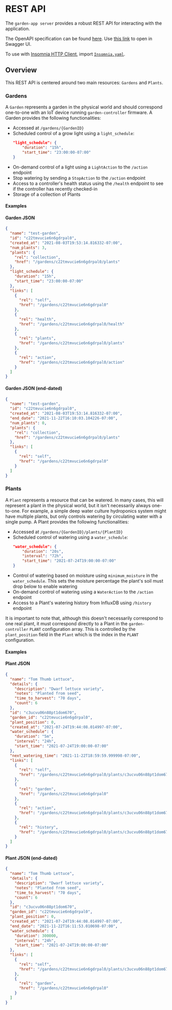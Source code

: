 # REST API
The `garden-app server` provides a robust REST API for interacting with the application.

The OpenAPI specification can be found [here](https://github.com/calvinmclean/automated-garden/blob/main/garden-app/api/openapi.yaml).
Use [this link](https://petstore.swagger.io/?url=https://raw.githubusercontent.com/calvinmclean/automated-garden/main/garden-app/api/openapi.yaml) to open in Swagger UI.

To use with [Insomnia HTTP Client](https://insomnia.rest), import [`Insomnia.yaml`](https://github.com/calvinmclean/automated-garden/blob/main/garden-app/api/Insomnia.yaml).

## Overview
This REST API is centered around two main resources: `Gardens` and `Plants`.

### Gardens
A `Garden` represents a garden in the physical world and should correspond one-to-one with an IoT device running `garden-controller` firmware. A Garden provides the following functionalities:
  - Accessed at `/gardens/{GardenID}`
  - Scheduled control of a grow light using a `light_schedule`:
    ```json
    "light_schedule": {
        "duration": "15h",
        "start_time": "23:00:00-07:00"
    }
    ```
  - On-demand control of a light using a `LightAction` to the `/action` endpoint
  - Stop watering by sending a `StopAction` to the `/action` endpoint
  - Access to a controller's health status using the `/health` endpoint to see if the controller has recently checked-in
  - Storage of a collection of Plants

#### Examples
<!-- tabs:start -->
#### **Garden JSON**
```json
{
  "name": "test-garden",
  "id": "c22tmvucie6n6gdrpal0",
  "created_at": "2021-08-03T19:53:14.816332-07:00",
  "num_plants": 3,
  "plants": {
    "rel": "collection",
    "href": "/gardens/c22tmvucie6n6gdrpal0/plants"
  },
  "light_schedule": {
    "duration": "15h",
    "start_time": "23:00:00-07:00"
  },
  "links": [
    {
      "rel": "self",
      "href": "/gardens/c22tmvucie6n6gdrpal0"
    },
    {
      "rel": "health",
      "href": "/gardens/c22tmvucie6n6gdrpal0/health"
    },
    {
      "rel": "plants",
      "href": "/gardens/c22tmvucie6n6gdrpal0/plants"
    },
    {
      "rel": "action",
      "href": "/gardens/c22tmvucie6n6gdrpal0/action"
    }
  ]
}
```

#### **Garden JSON (end-dated)**
```json
{
  "name": "test-garden",
  "id": "c22tmvucie6n6gdrpal0",
  "created_at": "2021-08-03T19:53:14.816332-07:00",
  "end_date": "2021-11-22T16:10:03.104226-07:00",
  "num_plants": 0,
  "plants": {
    "rel": "collection",
    "href": "/gardens/c22tmvucie6n6gdrpal0/plants"
  },
  "links": [
    {
      "rel": "self",
      "href": "/gardens/c22tmvucie6n6gdrpal0"
    }
  ]
}
```
<!-- tabs:end -->

### Plants
A `Plant` represents a resource that can be watered. In many cases, this will represent a plant in the physical world, but it isn't necessarily always one-to-one. For example, a simple deep water culture hydroponics system might have multiple plants, but only controls watering by circulating water with a single pump. A Plant provides the following functionalities:
  - Accessed at `/gardens/{GardenID}/plants/{PlantID}`
  - Scheduled control of watering using a `water_schedule`:
    ```json
    "water_schedule": {
        "duration": "20s",
        "interval": "72h",
        "start_time": "2021-07-24T19:00:00-07:00"
    }
    ```
  - Control of watering based on moisture using `minimum_moisture` in the `water_schedule`. This sets the moisture percentage the plant's soil must drop below to enable watering
  - On-demand control of watering using a `WaterAction` to the `/action` endpoint
  - Access to a Plant's watering history from InfluxDB using `/history` endpoint

It is important to note that, although this doesn't necessarily correspond to one real plant, it must correspond directly to a Plant in the `garden-controller` `PLANT` configuration array. This is controlled by the `plant_position` field in the `Plant` which is the index in the `PLANT` configuration.

#### Examples
<!-- tabs:start -->
#### **Plant JSON**
```json
{
  "name": "Tom Thumb Lettuce",
  "details": {
    "description": "Dwarf lettuce variety",
    "notes": "Planted from seed",
    "time_to_harvest": "70 days",
    "count": 6
  },
  "id": "c3ucvu06n88pt1dom670",
  "garden_id": "c22tmvucie6n6gdrpal0",
  "plant_position": 0,
  "created_at": "2021-07-24T19:44:08.014997-07:00",
  "water_schedule": {
    "duration": "5m",
    "interval": "24h",
    "start_time": "2021-07-24T19:00:00-07:00"
  },
  "next_watering_time": "2021-11-22T18:59:59.999998-07:00",
  "links": [
    {
      "rel": "self",
      "href": "/gardens/c22tmvucie6n6gdrpal0/plants/c3ucvu06n88pt1dom670"
    },
    {
      "rel": "garden",
      "href": "/gardens/c22tmvucie6n6gdrpal0"
    },
    {
      "rel": "action",
      "href": "/gardens/c22tmvucie6n6gdrpal0/plants/c3ucvu06n88pt1dom670/action"
    },
    {
      "rel": "history",
      "href": "/gardens/c22tmvucie6n6gdrpal0/plants/c3ucvu06n88pt1dom670/history"
    }
  ]
}
```

#### **Plant JSON (end-dated)**
```json
{
  "name": "Tom Thumb Lettuce",
  "details": {
    "description": "Dwarf lettuce variety",
    "notes": "Planted from seed",
    "time_to_harvest": "70 days",
    "count": 6
  },
  "id": "c3ucvu06n88pt1dom670",
  "garden_id": "c22tmvucie6n6gdrpal0",
  "plant_position": 0,
  "created_at": "2021-07-24T19:44:08.014997-07:00",
  "end_date": "2021-11-22T16:11:53.010698-07:00",
  "water_schedule": {
    "duration": 300000,
    "interval": "24h",
    "start_time": "2021-07-24T19:00:00-07:00"
  },
  "links": [
    {
      "rel": "self",
      "href": "/gardens/c22tmvucie6n6gdrpal0/plants/c3ucvu06n88pt1dom670"
    },
    {
      "rel": "garden",
      "href": "/gardens/c22tmvucie6n6gdrpal0"
    }
  ]
}
```
<!-- tabs:end -->

